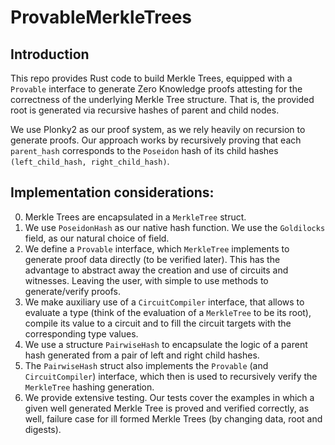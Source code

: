 # ProvableMerkleTrees

## Introduction

This repo provides Rust code to build Merkle Trees, equipped with a `Provable` interface to generate Zero Knowledge proofs
attesting for the correctness of the underlying Merkle Tree structure. That is, the provided root is generated via recursive hashes of parent and child nodes.

We use Plonky2 as our proof system, as we rely heavily on recursion to generate proofs. Our approach works by recursively proving that each `parent_hash` corresponds to the `Poseidon` hash of its child hashes `(left_child_hash, right_child_hash)`.

## Implementation considerations:

0. Merkle Trees are encapsulated in a `MerkleTree` struct.
1. We use `PoseidonHash` as our native hash function. We use the `Goldilocks` field, as our natural choice of field.
2. We define a `Provable` interface, which `MerkleTree` implements to generate proof data directly (to be verified later).
This has the advantage to abstract away the creation and use of circuits and witnesses. Leaving the user, with simple to use methods
to generate/verify proofs.
3. We make auxiliary use of a `CircuitCompiler` interface, that allows to evaluate a type (think of the evaluation of a `MerkleTree` to be its root), compile its value to a circuit and to fill the circuit targets with the corresponding type values.
4. We use a structure `PairwiseHash` to encapsulate the logic of a parent hash generated from a pair of left and right child hashes.
5. The `PairwiseHash` struct also implements the `Provable` (and `CircuitCompiler`) interface, which then is used to recursively
verify the `MerkleTree` hashing generation.
6. We provide extensive testing. Our tests cover the examples in which a given well generated Merkle Tree is proved and verified correctly, as well, failure case for ill formed Merkle Trees (by changing data, root and digests).
